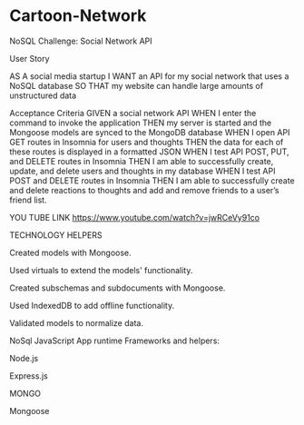# Cartoon-Network
NoSQL Challenge: Social Network API


User Story

AS A social media startup
I WANT an API for my social network that uses a NoSQL database
SO THAT my website can handle large amounts of unstructured data

Acceptance Criteria
GIVEN a social network API
WHEN I enter the command to invoke the application
THEN my server is started and the Mongoose models are synced to the MongoDB database
WHEN I open API GET routes in Insomnia for users and thoughts
THEN the data for each of these routes is displayed in a formatted JSON
WHEN I test API POST, PUT, and DELETE routes in Insomnia
THEN I am able to successfully create, update, and delete users and thoughts in my database
WHEN I test API POST and DELETE routes in Insomnia
THEN I am able to successfully create and delete reactions to thoughts and add and remove friends to a user’s friend list.


YOU TUBE LINK  https://www.youtube.com/watch?v=jwRCeVy91co

TECHNOLOGY HELPERS

Created models with Mongoose.

Used virtuals to extend the models' functionality.

Created subschemas and subdocuments with Mongoose.

Used IndexedDB to add offline functionality.

Validated models to normalize data.

NoSql
JavaScript
App runtime Frameworks and helpers:

Node.js 

Express.js

MONGO

Mongoose
